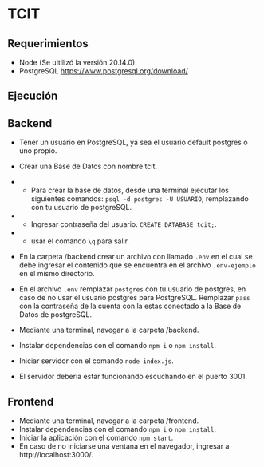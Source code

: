 # TCIT

## Requerimientos
- Node (Se ultilizó la versión 20.14.0).
- PostgreSQL https://www.postgresql.org/download/

## Ejecución
## Backend
- Tener un usuario en PostgreSQL, ya sea el usuario default postgres o uno propio.
- Crear una Base de Datos con nombre tcit.
- - Para crear la base de datos, desde una terminal ejecutar los siguientes comandos:
```psql -d postgres -U USUARIO```, remplazando con tu usuario de postgreSQL.
- - Ingresar contraseña del usuario.
```CREATE DATABASE tcit;```.
- - usar el comando ```\q``` para salir.

- En la carpeta /backend crear un archivo con llamado ```.env``` en el cual se debe ingresar el contenido que se encuentra en el archivo ```.env-ejemplo``` en el mismo directorio.
- En el archivo ```.env``` remplazar ```postgres``` con tu usuario de postgres, en caso de no usar el usuario postgres para PostgreSQL. Remplazar ```pass``` con la contraseña de la cuenta con la estas conectado a la Base de Datos de postgreSQL.

- Mediante una terminal, navegar a la carpeta /backend.
- Instalar dependencias con el comando ```npm i``` o ```npm install```.
- Iniciar servidor con el comando ```node index.js```.
- El servidor deberia estar funcionando escuchando en el puerto 3001.

## Frontend
- Mediante una terminal, navegar a la carpeta /frontend.
- Instalar dependencias con el comando ```npm i``` o ```npm install```.
- Iniciar la aplicación con el comando ```npm start```.
- En caso de no iniciarse una ventana en el navegador, ingresar a http://localhost:3000/.
